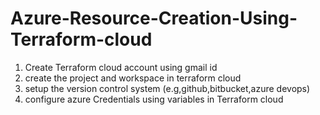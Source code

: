 # Azure-Resource-Creation-Using-Terraform-cloud
1. Create Terraform cloud account using gmail id
2. create the project and workspace in terraform cloud 
3. setup the version control system (e.g,github,bitbucket,azure devops)
4. configure azure Credentials using variables in Terraform cloud 